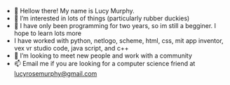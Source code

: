 - 👋 Hellow there! My name is Lucy Murphy. 
- 👀 I’m interested in lots of things (particularly rubber duckies)
- 🌱 I have only been programming for two years, so im still a begginer. I hope to learn lots more
- I have worked with python, netlogo, scheme, html, css, mit app inventor, vex vr studio code, java script, and c++
- 💞️ I’m looking to meet new people and work with a community
- 📫 Email me if you are looking for a computer science friend at lucyrosemurphy@gmail.com

<!---
lucyrosemurphy/lucyrosemurphy is a ✨ special ✨ repository because its `README.md` (this file) appears on your GitHub profile.
You can click the Preview link to take a look at your changes.
--->
